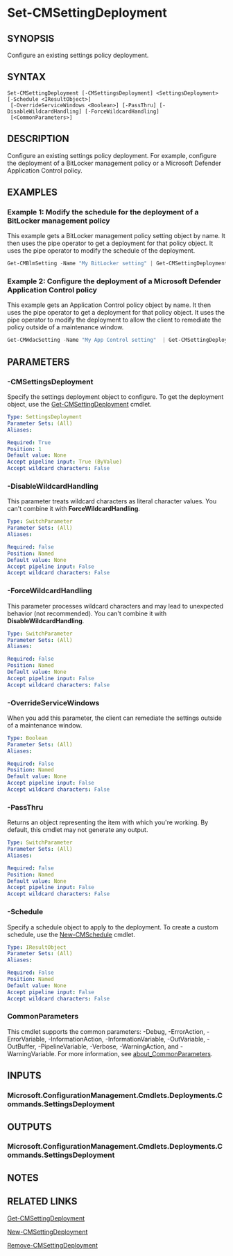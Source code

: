 ﻿---
external help file: AdminUI.PS.Deployments.dll-Help.xml
Module Name: ConfigurationManager
ms.date: 08/20/2020
online version:
schema: 2.0.0
---

# Set-CMSettingDeployment

## SYNOPSIS

Configure an existing settings policy deployment.

## SYNTAX

```
Set-CMSettingDeployment [-CMSettingsDeployment] <SettingsDeployment> [-Schedule <IResultObject>]
 [-OverrideServiceWindows <Boolean>] [-PassThru] [-DisableWildcardHandling] [-ForceWildcardHandling]
 [<CommonParameters>]
```

## DESCRIPTION

Configure an existing settings policy deployment. For example, configure the deployment of a BitLocker management policy or a Microsoft Defender Application Control policy.

## EXAMPLES

### Example 1: Modify the schedule for the deployment of a BitLocker management policy

This example gets a BitLocker management policy setting object by name. It then uses the pipe operator to get a deployment for that policy object. It uses the pipe operator to modify the schedule of the deployment.

```powershell
Get-CMBlmSetting -Name "My BitLocker setting" | Get-CMSettingDeployment | Set-CMSettingDeployment -Schedule (New-CMSchedule -Start ((Get-Date).AddDays(-30)).ToString() -RecurCount 7 -RecurInterval Minutes)
```

### Example 2: Configure the deployment of a Microsoft Defender Application Control policy

This example gets an Application Control policy object by name. It then uses the pipe operator to get a deployment for that policy object. It uses the pipe operator to modify the deployment to allow the client to remediate the policy outside of a maintenance window.

```powershell
Get-CMWdacSetting -Name "My App Control setting"  | Get-CMSettingDeployment | Set-CMSettingDeployment -OverrideServiceWindows
```

## PARAMETERS

### -CMSettingsDeployment

Specify the settings deployment object to configure. To get the deployment object, use the [Get-CMSettingDeployment](Get-CMSettingDeployment.md) cmdlet.

```yaml
Type: SettingsDeployment
Parameter Sets: (All)
Aliases:

Required: True
Position: 1
Default value: None
Accept pipeline input: True (ByValue)
Accept wildcard characters: False
```

### -DisableWildcardHandling

This parameter treats wildcard characters as literal character values. You can't combine it with **ForceWildcardHandling**.

```yaml
Type: SwitchParameter
Parameter Sets: (All)
Aliases:

Required: False
Position: Named
Default value: None
Accept pipeline input: False
Accept wildcard characters: False
```

### -ForceWildcardHandling

This parameter processes wildcard characters and may lead to unexpected behavior (not recommended). You can't combine it with **DisableWildcardHandling**.

```yaml
Type: SwitchParameter
Parameter Sets: (All)
Aliases:

Required: False
Position: Named
Default value: None
Accept pipeline input: False
Accept wildcard characters: False
```

### -OverrideServiceWindows

When you add this parameter, the client can remediate the settings outside of a maintenance window.

```yaml
Type: Boolean
Parameter Sets: (All)
Aliases:

Required: False
Position: Named
Default value: None
Accept pipeline input: False
Accept wildcard characters: False
```

### -PassThru

Returns an object representing the item with which you're working. By default, this cmdlet may not generate any output.

```yaml
Type: SwitchParameter
Parameter Sets: (All)
Aliases:

Required: False
Position: Named
Default value: None
Accept pipeline input: False
Accept wildcard characters: False
```

### -Schedule

Specify a schedule object to apply to the deployment. To create a custom schedule, use the [New-CMSchedule](New-CMSchedule.md) cmdlet.

```yaml
Type: IResultObject
Parameter Sets: (All)
Aliases:

Required: False
Position: Named
Default value: None
Accept pipeline input: False
Accept wildcard characters: False
```

### CommonParameters
This cmdlet supports the common parameters: -Debug, -ErrorAction, -ErrorVariable, -InformationAction, -InformationVariable, -OutVariable, -OutBuffer, -PipelineVariable, -Verbose, -WarningAction, and -WarningVariable. For more information, see [about_CommonParameters](http://go.microsoft.com/fwlink/?LinkID=113216).

## INPUTS

### Microsoft.ConfigurationManagement.Cmdlets.Deployments.Commands.SettingsDeployment

## OUTPUTS

### Microsoft.ConfigurationManagement.Cmdlets.Deployments.Commands.SettingsDeployment

## NOTES

## RELATED LINKS

[Get-CMSettingDeployment](Get-CMSettingDeployment.md)

[New-CMSettingDeployment](New-CMSettingDeployment.md)

[Remove-CMSettingDeployment](Remove-CMSettingDeployment.md)
